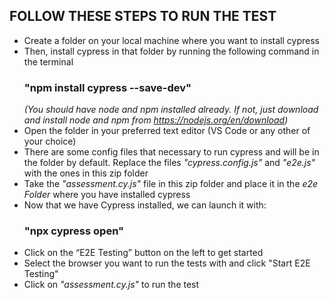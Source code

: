 ## FOLLOW THESE STEPS TO RUN THE TEST
- Create a folder on your local machine where you want to install cypress
- Then, install cypress in that folder by running the following command in the terminal<br>
  ### "npm install cypress --save-dev" <br>
  _*(You should have node and npm installed already. If not, just download and install node and npm from https://nodejs.org/en/download)*_
- Open the folder in your preferred text editor (VS Code or any other of your choice)
- There are some config files that necessary to run cypress and will be in the folder by default. Replace the files _*"cypress.config.js"*_ and _*"e2e.js"*_ with the ones in this zip folder
- Take the _*"assessment.cy.js"*_ file in this zip folder and place it in the *e2e Folder* where you have installed cypress
- Now that we have Cypress installed, we can launch it with:
  ### "npx cypress open"
- Click on the “E2E Testing” button on the left to get started
- Select the browser you want to run the tests with and click "Start E2E Testing" 
- Click on _*"assessment.cy.js"*_ to run the test
